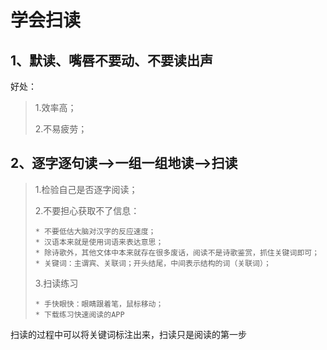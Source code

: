 # 学会扫读

## 1、默读、嘴唇不要动、不要读出声

好处：

> 1.效率高；
>
> 2.不易疲劳；

## 2、逐字逐句读--&gt;一组一组地读--&gt;扫读

> 1.检验自己是否逐字阅读；
>
> 2.不要担心获取不了信息：
>
> ```
> * 不要低估大脑对汉字的反应速度；
> * 汉语本来就是使用词语来表达意思；
> * 除诗歌外，其他文体中本来就存在很多废话，阅读不是诗歌鉴赏，抓住关键词即可；
> * 关键词：主谓宾、关联词；开头结尾，中间表示结构的词（关联词）；
> ```
>
> 3.扫读练习
>
> ```
> * 手快眼快：眼睛跟着笔，鼠标移动；
> * 下载练习快速阅读的APP
> ```

扫读的过程中可以将关键词标注出来，扫读只是阅读的第一步

